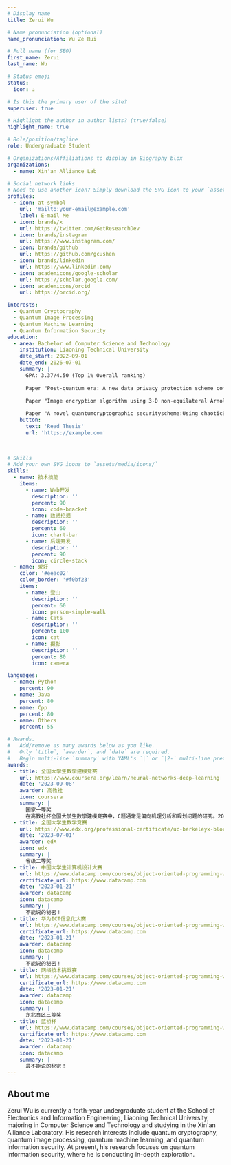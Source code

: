 ```yaml
---
# Display name
title: Zerui Wu

# Name pronunciation (optional)
name_pronunciation: Wu Ze Rui

# Full name (for SEO)
first_name: Zerui
last_name: Wu

# Status emoji
status:
  icon: ☕️

# Is this the primary user of the site?
superuser: true

# Highlight the author in author lists? (true/false)
highlight_name: true

# Role/position/tagline
role: Undergraduate Student

# Organizations/Affiliations to display in Biography blox
organizations:
  - name: Xin'an Alliance Lab

# Social network links
# Need to use another icon? Simply download the SVG icon to your `assets/media/icons/` folder.
profiles:
  - icon: at-symbol
    url: 'mailto:your-email@example.com'
    label: E-mail Me
  - icon: brands/x
    url: https://twitter.com/GetResearchDev
  - icon: brands/instagram
    url: https://www.instagram.com/
  - icon: brands/github
    url: https://github.com/gcushen
  - icon: brands/linkedin
    url: https://www.linkedin.com/
  - icon: academicons/google-scholar
    url: https://scholar.google.com/
  - icon: academicons/orcid
    url: https://orcid.org/

interests:
  - Quantum Cryptography
  - Quantum Image Processing
  - Quantum Machine Learning
  - Quantum Information Security
education:
  - area: Bachelor of Computer Science and Technology
    institution: Liaoning Technical University
    date_start: 2022-09-01
    date_end: 2026-07-01
    summary: |
      GPA: 3.37/4.50 (Top 1% Overall ranking)
      
      Paper "Post-quantum era: A new data privacy protection scheme combining static circular dispersion scramble and chaotic cryptography" Accepted

      Paper "Image encryption algorithm using 3-D non-equilateral Arnold transform combined with chaos matrix" Accepted
      
      Paper "A novel quantumcryptographic securityscheme:Using chaoticS-box and Quantumwalks to protect imageprivacy" Under Review
    button:
      text: 'Read Thesis'
      url: 'https://example.com'
      
  

# Skills
# Add your own SVG icons to `assets/media/icons/`
skills:
  - name: 技术技能
    items:
      - name: Web开发
        description: ''
        percent: 90
        icon: code-bracket
      - name: 数据挖掘
        description: ''
        percent: 60
        icon: chart-bar
      - name: 后端开发
        description: ''
        percent: 90
        icon: circle-stack
  - name: 爱好
    color: '#eeac02'
    color_border: '#f0bf23'
    items:
      - name: 登山
        description: ''
        percent: 60
        icon: person-simple-walk
      - name: Cats
        description: ''
        percent: 100
        icon: cat
      - name: 摄影
        description: ''
        percent: 80
        icon: camera

languages:
  - name: Python
    percent: 90
  - name: Java
    percent: 80
  - name: Cpp
    percent: 80
  - name: Others
    percent: 55

# Awards.
#   Add/remove as many awards below as you like.
#   Only `title`, `awarder`, and `date` are required.
#   Begin multi-line `summary` with YAML's `|` or `|2-` multi-line prefix and indent 2 spaces below.
awards:
  - title: 全国大学生数学建模竞赛
    url: https://www.coursera.org/learn/neural-networks-deep-learning
    date: '2023-09-08'
    awarder: 高教社
    icon: coursera
    summary: |
      国家一等奖
      在高教社杯全国大学生数学建模竞赛中，C题通常是偏向机理分析和规划问题的研究。2023年的C题致力于解决商超蔬菜类商品的定价以及补货的问题。本项目采用了spearman相关性分析模型找出了蔬菜商品间的相互关系。接着采用短时间预测的灰色预测模型，得出未来一周的销售额趋势。在此基础上本文建立了线性近似束优化模型，求解得出收益最大时，题目中的未来一周和未来一天各蔬菜品类的总进货量之和，以及有关函数表达式和约束条件求出各单品的销售额及批发价格，并对该模型进行了灵敏度检验，验证了其稳定性。
  - title: 全国大学生数学竞赛
    url: https://www.edx.org/professional-certificate/uc-berkeleyx-blockchain-fundamentals
    date: '2023-07-01'
    awarder: edX
    icon: edx
    summary: |
      省级二等奖
  - title: 中国大学生计算机设计大赛
    url: https://www.datacamp.com/courses/object-oriented-programming-with-s3-and-r6-in-r
    certificate_url: https://www.datacamp.com
    date: '2023-01-21'
    awarder: datacamp
    icon: datacamp
    summary: |
      不能说的秘密！
  - title: 华为ICT信息化大赛
    url: https://www.datacamp.com/courses/object-oriented-programming-with-s3-and-r6-in-r
    certificate_url: https://www.datacamp.com
    date: '2023-01-21'
    awarder: datacamp
    icon: datacamp
    summary: |
      不能说的秘密！
  - title: 网络技术挑战赛
    url: https://www.datacamp.com/courses/object-oriented-programming-with-s3-and-r6-in-r
    certificate_url: https://www.datacamp.com
    date: '2023-01-21'
    awarder: datacamp
    icon: datacamp
    summary: |
      东北赛区三等奖
  - title: 蓝桥杯
    url: https://www.datacamp.com/courses/object-oriented-programming-with-s3-and-r6-in-r
    certificate_url: https://www.datacamp.com
    date: '2023-01-21'
    awarder: datacamp
    icon: datacamp
    summary: |
      最不能说的秘密！
---
```


## About me

Zerui Wu is currently a forth-year undergraduate student at the School of Electronics and Information Engineering, Liaoning Technical University, majoring in Computer Science and Technology and studying in the Xin'an Alliance Laboratory. His research interests include quantum cryptography, quantum image processing, quantum machine learning, and quantum information security. At present, his research focuses on quantum information security, where he is conducting in-depth exploration.
